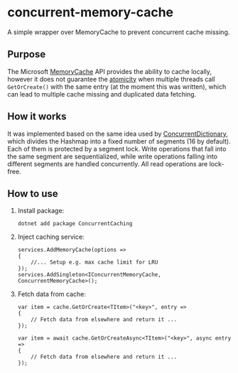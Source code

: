 # concurrent-memory-cache

A simple wrapper over MemoryCache to prevent concurrent cache missing.

## Purpose

The Microsoft [MemoryCache](https://docs.microsoft.com/en-us/aspnet/core/performance/caching/memory?view=aspnetcore-5.0) API provides the ability to cache locally, however it does not guarantee the [atomicity](https://github.com/dotnet/runtime/issues/36499) when multiple threads call `GetOrCreate()` with the same entry (at the moment this was written), which can lead to multiple cache missing and duplicated data fetching.

## How it works

It was implemented based on the same idea used by [ConcurrentDictionary](https://docs.microsoft.com/en-us/dotnet/api/system.collections.concurrent.concurrentdictionary-2?view=netcore-3.1), which divides the Hashmap into a fixed number of segments (16 by default). Each of them is protected by a segment lock. Write operations that fall into the same segment are sequentialized, while write operations falling into different segments are handled concurrently. All read operations are lock-free.

## How to use

1. Install package:

       dotnet add package ConcurrentCaching

2. Inject caching service:

       services.AddMemoryCache(options =>
       {
           //... Setup e.g. max cache limit for LRU
       });
       services.AddSingleton<IConcurrentMemoryCache, ConcurrentMemoryCache>();

3. Fetch data from cache:

       var item = cache.GetOrCreate<TItem>("<key>", entry =>
       {
           // Fetch data from elsewhere and return it ...
       });

       var item = await cache.GetOrCreateAsync<TItem>("<key>", async entry =>
       {
           // Fetch data from elsewhere and return it ...
       });
